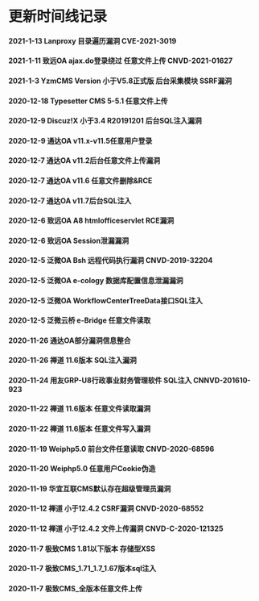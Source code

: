 # 更新时间线记录

#### 2021-1-13 Lanproxy 目录遍历漏洞 CVE-2021-3019

#### 2021-1-11 致远OA ajax.do登录绕过 任意文件上传 CNVD-2021-01627

#### 2021-1-3 YzmCMS Version  小于V5.8正式版 后台采集模块 SSRF漏洞

#### 2020-12-18 Typesetter CMS 5-5.1 任意文件上传

#### 2020-12-9 Discuz!X 小于3.4 R20191201 后台SQL注入漏洞

#### 2020-12-9 通达OA v11.x-v11.5任意用户登录

#### 2020-12-7 通达OA v11.2后台任意文件上传漏洞

#### 2020-12-7 通达OA v11.6 任意文件删除&RCE

#### 2020-12-7 通达OA v11.7后台SQL注入

#### 2020-12-6 致远OA A8 htmlofficeservlet RCE漏洞

#### 2020-12-6 致远OA Session泄漏漏洞

#### 2020-12-5 泛微OA Bsh 远程代码执行漏洞 CNVD-2019-32204

#### 2020-12-5 泛微OA e-cology 数据库配置信息泄漏漏洞

#### 2020-12-5 泛微OA WorkflowCenterTreeData接口SQL注入

#### 2020-12-5 泛微云桥 e-Bridge 任意文件读取

#### 2020-11-26 通达OA部分漏洞信息整合

#### 2020-11-26 禅道 11.6版本 SQL注入漏洞

#### 2020-11-24 用友GRP-U8行政事业财务管理软件 SQL注入 CNNVD-201610-923

#### 2020-11-22 禅道 11.6版本 任意文件读取漏洞

#### 2020-11-22 禅道 11.6版本 任意文件写入漏洞

#### 2020-11-19 Weiphp5.0 前台文件任意读取 CNVD-2020-68596

#### 2020-11-20 Weiphp5.0 任意用户Cookie伪造

#### 2020-11-19 华宜互联CMS默认存在超级管理员漏洞

#### 2020-11-12 禅道 小于12.4.2 CSRF漏洞 CNVD-2020-68552

#### 2020-11-12 禅道 小于12.4.2 文件上传漏洞 CNVD-C-2020-121325

#### 2020-11-7 极致CMS 1.81以下版本 存储型XSS

#### 2020-11-7 极致CMS_1.71_1.7_1.67版本sql注入

#### 2020-11-7 极致CMS_全版本任意文件上传

